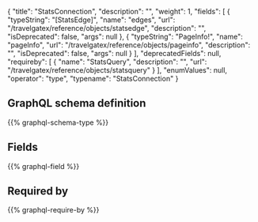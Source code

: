 {
  "title": "StatsConnection",
  "description": "",
  "weight": 1,
  "fields": [
    {
      "typeString": "[StatsEdge]",
      "name": "edges",
      "url": "/travelgatex/reference/objects/statsedge",
      "description": "",
      "isDeprecated": false,
      "args": null
    },
    {
      "typeString": "PageInfo!",
      "name": "pageInfo",
      "url": "/travelgatex/reference/objects/pageinfo",
      "description": "",
      "isDeprecated": false,
      "args": null
    }
  ],
  "deprecatedFields": null,
  "requireby": [
    {
      "name": "StatsQuery",
      "description": "",
      "url": "/travelgatex/reference/objects/statsquery"
    }
  ],
  "enumValues": null,
  "operator": "type",
  "typename": "StatsConnection"
}
## GraphQL schema definition

{{% graphql-schema-type %}}

## Fields

{{% graphql-field %}}

## Required by

{{% graphql-require-by %}}
